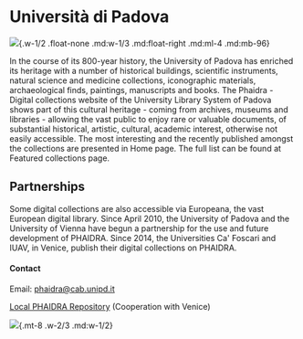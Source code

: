 # Università di Padova

![](/assets/external/img/logos/unipa.svg){.w-1/2 .float-none .md:w-1/3 .md:float-right .md:ml-4 .md:mb-96}

In the course of its 800-year history, the University of Padova has enriched its heritage with a number of historical buildings, scientific instruments, natural science and medicine collections, iconographic materials, archaeological finds, paintings, manuscripts and books. The Phaidra - Digital collections website of the University Library System of Padova shows part of this cultural heritage - coming from archives, museums and libraries - allowing the vast public to enjoy rare or valuable documents, of substantial historical, artistic, cultural, academic interest, otherwise not easily accessible. The most interesting and the recently published amongst the collections are presented in Home page. The full list can be found at Featured collections page.

## Partnerships

Some digital collections are also accessible via Europeana, the vast European digital library. Since April 2010, the University of Padova and the University of Vienna have begun a partnership for the use and future development of PHAIDRA. Since 2014, the Universities Ca' Foscari and IUAV, in Venice, publish their digital collections on PHAIDRA.

#### Contact 

Email: <phaidra@cab.unipd.it>

[Local PHAIDRA Repository](https://phaidra.cab.unipd.it/) (Cooperation with Venice) 

![](/assets/external/img/banners/bibliothek-padua.jpg){.mt-8 .w-2/3 .md:w-1/2}
